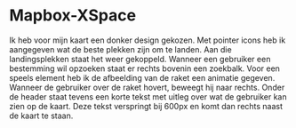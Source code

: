 # Mapbox-XSpace

Ik heb voor mijn kaart een donker design gekozen. Met pointer icons heb ik aangegeven wat de beste plekken zijn om te landen. Aan die landingsplekken staat het weer gekoppeld. Wanneer een gebruiker een bestemming wil opzoeken staat er rechts bovenin een zoekbalk. Voor een speels element heb ik de afbeelding van de raket een animatie gegeven. Wanneer de gebruiker over de raket hovert, beweegt hij naar rechts. Onder de header staat tevens een korte tekst met uitleg over wat de gebruiker kan zien op de kaart. Deze tekst verspringt bij 600px en komt dan rechts naast de kaart te staan.
